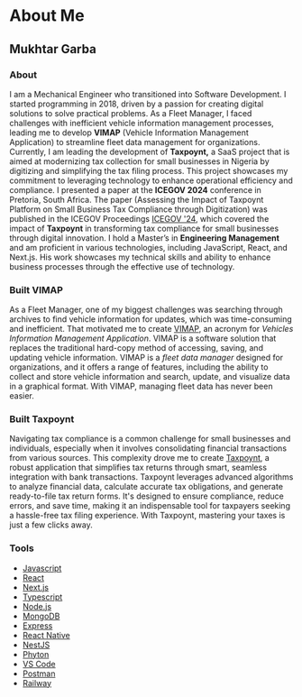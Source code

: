 # About Me

## Mukhtar Garba

### About

I am a Mechanical Engineer who transitioned into Software Development. I started programming in 2018, driven by a passion for creating digital solutions to solve practical problems. As a Fleet Manager, I faced challenges with inefficient vehicle information management processes, leading me to develop **VIMAP** (Vehicle Information Management Application) to streamline fleet data management for organizations.
Currently, I am leading the development of **Taxpoynt,** a SaaS project that is aimed at modernizing tax collection for small businesses in Nigeria by digitizing and simplifying the tax filing process. This project showcases my commitment to leveraging technology to enhance operational efficiency and compliance. I presented a paper at the **ICEGOV 2024** conference in Pretoria, South Africa. The paper (Assessing the Impact of Taxpoynt Platform on Small Business Tax Compliance through Digitization) was published in the ICEGOV Proceedings [ICEGOV '24](https://dl.acm.org/doi/10.1145/3680127.3680143), which covered the impact of **Taxpoynt** in transforming tax compliance for small businesses through digital innovation.
I hold a Master’s in **Engineering Management** and am proficient in various technologies, including JavaScript, React, and Next.js. His work showcases my technical skills and ability to enhance business processes through the effective use of technology.

### Built VIMAP

As a Fleet Manager, one of my biggest challenges was searching through archives to find vehicle information for updates, which was time-consuming and inefficient. That motivated me to create [VIMAP](https://vimap.io/), an acronym for *Vehicles Information Management Application*. VIMAP is a software solution that replaces the traditional hard-copy method of accessing, saving, and updating vehicle information. VIMAP is a *fleet data manager* designed for organizations, and it offers a range of features, including the ability to collect and store vehicle information and search, update, and visualize data in a graphical format. With VIMAP, managing fleet data has never been easier.

### Built Taxpoynt

Navigating tax compliance is a common challenge for small businesses and individuals, especially when it involves consolidating financial transactions from various sources. This complexity drove me to create [Taxpoynt](https://www.taxpoynt.com/), a robust application that simplifies tax returns through smart, seamless integration with bank transactions. Taxpoynt leverages advanced algorithms to analyze financial data, calculate accurate tax obligations, and generate ready-to-file tax return forms. It's designed to ensure compliance, reduce errors, and save time, making it an indispensable tool for taxpayers seeking a hassle-free tax filing experience. With Taxpoynt, mastering your taxes is just a few clicks away.

### Tools

- [Javascript](https://www.javascript.com/)
- [React](https://reactjs.org/)
- [Next.js](https://nextjs.org/)
- [Typescript](https://www.typescriptlang.org/)
- [Node.js](https://nodejs.org/en/)
- [MongoDB](https://www.mongodb.com/)
- [Express](https://expressjs.com/)
- [React Native](https://reactnative.dev/)
- [NestJS](https://nestjs.com/)
- [Phyton](https://www.python.org/)
- [VS Code](https://code.visualstudio.com/)
- [Postman](https://www.postman.com/)
- [Railway](https://railway.com/)

